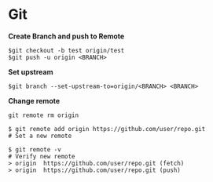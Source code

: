 # Git

**Create Branch and push to Remote**
```
$git checkout -b test origin/test
$git push -u origin <BRANCH>
```
**Set upstream**
```
$git branch --set-upstream-to=origin/<BRANCH> <BRANCH>
```


**Change remote**
```
git remote rm origin

$ git remote add origin https://github.com/user/repo.git
# Set a new remote

$ git remote -v
# Verify new remote
> origin  https://github.com/user/repo.git (fetch)
> origin  https://github.com/user/repo.git (push)
```




